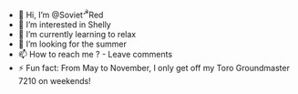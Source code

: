 - 👋 Hi, I’m @Soviet<sup>&#9773;</sup>Red
- 👀 I’m interested in Shelly
- 🌱 I’m currently learning to relax
- 💞️ I’m looking for the summer
- 📫 How to reach me ? - Leave comments 
- ⚡ Fun fact: From May to November, I only get off my Toro Groundmaster 7210 on weekends!

<!---
Soviet9773Red/Soviet9773Red is a ✨ special ✨ repository because its `README.md` (this file) appears on your GitHub profile.
You can click the Preview link to take a look at your changes.
--->
